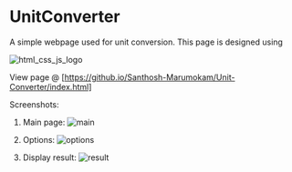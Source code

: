 # UnitConverter
A simple webpage used for unit conversion.
This page is designed using 

![html_css_js_logo](https://user-images.githubusercontent.com/65334227/184534563-27f303c1-9b17-4021-aba0-dec0ec8c90c6.png)

View page @ [https://github.io/Santhosh-Marumokam/Unit-Converter/index.html]

Screenshots:

1. Main page:
![main](https://user-images.githubusercontent.com/65334227/184534485-62e39dc8-e3d8-4cfe-8c44-530c4c102760.png)

2. Options:
![options](https://user-images.githubusercontent.com/65334227/184534491-980471c0-54be-408f-847a-80fd56c4afa4.png)

3. Display result:
![result](https://user-images.githubusercontent.com/65334227/184534507-19eee60c-a735-44e4-9254-a3c97b321524.png)

